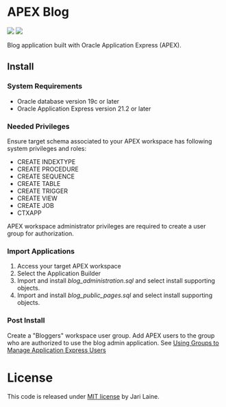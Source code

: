 # APEX Blog
![](https://img.shields.io/badge/Oracle_Database-19c-blue.svg)
![](https://img.shields.io/badge/APEX-21.2-success.svg)


Blog application built with Oracle Application Express (APEX).

## Install

### System Requirements
* Oracle database version 19c or later
* Oracle Application Express version 21.2 or later

### Needed Privileges
Ensure target schema associated to your APEX workspace has following system privileges and roles:
* CREATE INDEXTYPE
* CREATE PROCEDURE
* CREATE SEQUENCE
* CREATE TABLE
* CREATE TRIGGER
* CREATE VIEW
* CREATE JOB
* CTXAPP

APEX workspace administrator privileges are required to create a user group for authorization.

### Import Applications
1. Access your target APEX workspace
2. Select the Application Builder
3. Import and install *blog_administration.sql* and select install supporting objects.
4. Import and install *blog_public_pages.sql* and select install supporting objects.

### Post Install
Create a "Bloggers" workspace user group. Add APEX users to the group who are authorized to use the blog admin application. See [Using Groups to Manage Application Express Users](https://docs.oracle.com/en/database/oracle/application-express/21.2/aeadm/managing-users-in-a-workspace.html#GUID-0FD7B406-8A83-40C0-A3E7-EF19BBDEA5A4)

# License

This code is released under [MIT license](https://github.com/jariolaine/apex-blog/blob/master/LICENSE) by Jari Laine.
